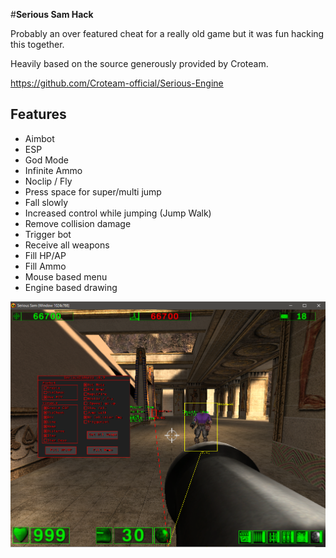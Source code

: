 #**Serious Sam Hack**

Probably an over featured cheat for a really old game but it was fun hacking this together.

Heavily based on the source generously provided by Croteam.

https://github.com/Croteam-official/Serious-Engine

## Features
* Aimbot
* ESP
* God Mode
* Infinite Ammo
* Noclip / Fly
* Press space for super/multi jump
* Fall slowly
* Increased control while jumping (Jump Walk)
* Remove collision damage
* Trigger bot
* Receive all weapons
* Fill HP/AP
* Fill Ammo
* Mouse based menu
* Engine based drawing

![Screenshot](screen.png)
